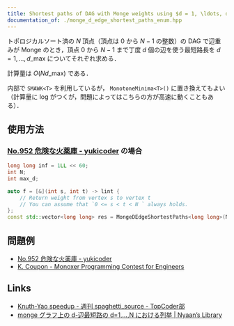 ```yaml
---
title: Shortest paths of DAG with Monge weights using $d = 1, \ldots, d_{\mathrm{max}}$ edges （Monge 重み DAG の使用辺数毎の最短路長列挙）
documentation_of: ./monge_d_edge_shortest_paths_enum.hpp
---
```


トポロジカルソート済の $N$ 頂点（頂点は $0$ から $N - 1$ の整数）の DAG で辺重みが Monge のとき，頂点 $0$ から $N - 1$ まで丁度 $d$ 個の辺を使う最短路長を $d = 1, \ldots, d\_{\mathrm{max}}$ についてそれぞれ求める．

計算量は $O(N d\_{\mathrm{max}})$ である．

内部で `SMAWK<T>` を利用しているが， `MonotoneMinima<T>()` に置き換えてもよい（計算量に log がつくが，問題によってはこちらの方が高速に動くこともある）．

## 使用方法

### [No.952 危険な火薬庫 - yukicoder](https://yukicoder.me/problems/no/952) の場合

```cpp
long long inf = 1LL << 60;
int N;
int max_d;

auto f = [&](int s, int t) -> lint {
    // Return weight from vertex s to vertex t
    // You can assume that `0 <= s < t < N ` always holds.
};
const std::vector<long long> res = MongeDEdgeShortestPaths<long long>(N, max_d, f, inf);
```

## 問題例

- [No.952 危険な火薬庫 - yukicoder](https://yukicoder.me/problems/no/952)
- [K. Coupon - Monoxer Programming Contest for Engineers](https://mofecoder.com/contests/monoxercon_202508/tasks/monoxercon_202508_k)

## Links

- [Knuth-Yao speedup - 週刊 spaghetti_source - TopCoder部](https://topcoder-g-hatena-ne-jp.jag-icpc.org/spaghetti_source/20120915/1347668163.html)
- [monge グラフ上の d-辺最短路の d=1,…,N における列挙 \| Nyaan’s Library](https://nyaannyaan.github.io/library/dp/monge-d-edge-shortest-path-enumerate.hpp.html)
